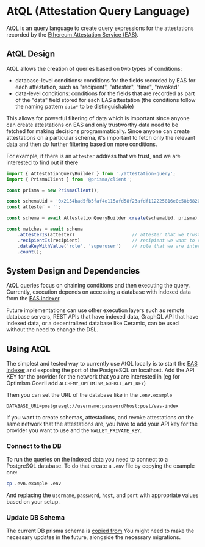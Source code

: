 # AtQL (Attestation Query Language)

AtQL is an query language to create query expressions for the attestations recorded
by the [Ethereum Attestation Service (EAS)](https://attest.sh/).

## AtQL Design

AtQL allows the creation of queries based on two types of conditions:
- database-level conditions: conditions for the fields recorded by EAS for each
attestation, such as "recipient", "attester", "time", "revoked"
- data-level conditions: conditions for the fields that are recorded as part of
the "data" field stored for each EAS attestation (the conditions follow the
naming pattern `data*` to be distinguishable)

This allows for powerful filtering of data which is important since anyone can
create attestations on EAS and only trustworthy data need to be fetched for
making decisions programmatically. Since anyone can create attestations on
a particular schema, it's important to fetch only the relevant data and then
do further filtering based on more conditions.

For example, if there is an `attester` address that we trust, and we are
interested to find out if there


```ts
import { AttestationQueryBuilder } from './attestation-query';
import { PrismaClient } from '@prisma/client';

const prisma = new PrismaClient();

const schemaUid = '0x2154bad5fb5faf4e115afd58f23afdf112225816e0c58b682071470a5de9aafb';
const attester = '';

const schema = await AttestationQueryBuilder.create(schemaUid, prisma);

const matches = await schema
    .attesterIs(attester)                     // attester that we trust
    .recipientIs(recipient)                   // recipient we want to check
    .dataKeyWithValue('role', 'superuser')    // role that we are interested in
    .count();
```


## System Design and Dependencies

AtQL queries focus on chaining conditions and then executing the query. Currently,
execution depends on accessing a database with indexed data from the
[EAS indexer](https://github.com/ethereum-attestation-service/eas-indexing-service).

Future implementations can use other execution layers such as remote database
servers, REST APIs that have indexed data, GraphQL API that have indexed data,
or a decentralized database like Ceramic, can be used without the need to
change the DSL.


## Using AtQL

The simplest and tested way to currently use AtQL locally is to start the
[EAS indexer](https://github.com/ethereum-attestation-service/eas-indexing-service)
and exposing the port of the PostgreSQL on localhost. Add the API KEY for the
provider for the network that you are interested in (eg for Optimism Goerli
add `ALCHEMY_OPTIMISM_GOERLI_API_KEY`)

Then you can set the URL of the database like in the `.env.example`

```
DATABASE_URL=postgresql://username:password@host:post/eas-index
```

If you want to create schemas, attestations, and revoke attestations on the
same network that the attestations are, you have to add your API key for the
provider you want to use and the `WALLET_PRIVATE_KEY`.

### Connect to the DB
To run the queries on the indexed data you need to connect to a PostgreSQL database.
To do that create a `.env` file by copying the example one:

```bash
cp .evn.example .env
```

And replacing the `username`, `password`, `host`, and `port` with appropriate
values based on your setup.

### Update DB Schema
The current DB prisma schema is
[copied from](https://github.com/ethereum-attestation-service/eas-indexing-service/blob/b6248d1e35098547b9dae252be6bc5492dfb14f7/prisma/schema.prisma)
You might need to make the necessary updates in the future, alongside the
necessary migrations.
